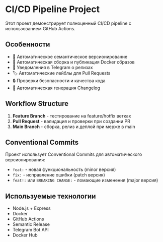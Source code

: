 # CI/CD Pipeline Project

Этот проект демонстрирует полноценный CI/CD pipeline с использованием GitHub Actions.

## Особенности

- 🔄 Автоматическое семантическое версионирование
- 🐳 Автоматическая сборка и публикация Docker образов
- 📱 Уведомления в Telegram о релизах
- 🏷️ Автоматические лейблы для Pull Requests
- 🔒 Проверки безопасности и качества кода
- 📝 Автоматическая генерация Changelog

## Workflow Structure

1. **Feature Branch** - тестирование на feature/hotfix ветках
2. **Pull Request** - валидация и проверки при создании PR
3. **Main Branch** - сборка, релиз и деплой при мерже в main

## Conventional Commits

Проект использует Conventional Commits для автоматического версионирования:

- `feat:` - новая функциональность (minor версия)
- `fix:` - исправление ошибки (patch версия)  
- `feat!:` или `BREAKING CHANGE:` - ломающие изменения (major версия)

## Используемые технологии

- Node.js + Express
- Docker
- GitHub Actions
- Semantic Release
- Telegram Bot API
- Docker Hub
